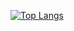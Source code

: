 [![Top Langs](https://github-readme-stats.vercel.app/api/top-langs/?username=washifr)](https://github.com/anuraghazra/github-readme-stats)
